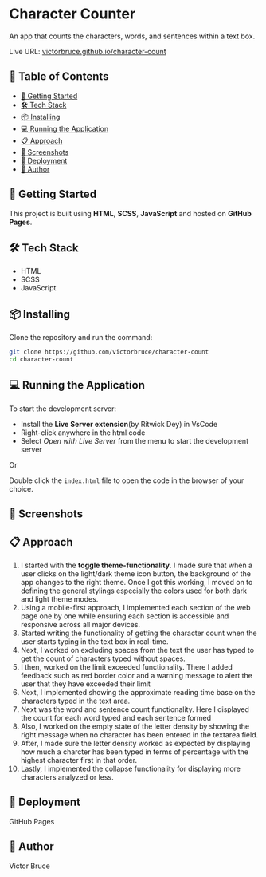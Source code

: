# Character Counter

An app that counts the characters, words, and sentences within a text box.

Live URL: [victorbruce.github.io/character-count](https://victorbruce.github.io/character-count)

## 📌 Table of Contents

- [🚀 Getting Started](#-getting-started)
- [🛠️ Tech Stack](#-tech-stack)
- [📦 Installing](#-installing)
- [💻 Running the Application](#-running-the-application)
- [📋 Approach](#-approach)
- [📸 Screenshots](#-screenshots)
- [🚀 Deployment](#-deployment)
- [👤 Author](#-author)

## 🚀 Getting Started

This project is built using **HTML**, **SCSS**, **JavaScript** and hosted on **GitHub Pages**.

## 🛠️ Tech Stack

- HTML
- SCSS
- JavaScript

## 📦 Installing

Clone the repository and run the command:

```sh
git clone https://github.com/victorbruce/character-count
cd character-count
```

## 💻 Running the Application

To start the development server:

- Install the **Live Server extension**(by Ritwick Dey) in VsCode
- Right-click anywhere in the html code
- Select _Open with Live Server_ from the menu to start the development server

Or

Double click the `index.html` file to open the code in the browser of your choice.

## 📸 Screenshots

## 📋 Approach

1. I started with the **toggle theme-functionality**. I made sure that when a user clicks on the light/dark theme icon button, the background of the app changes to the right theme. Once I got this working, I moved on to defining the general stylings especially the colors used for both dark and light theme modes.
2. Using a mobile-first approach, I implemented each section of the web page one by one while ensuring each section is accessible and responsive across all major devices.
3. Started writing the functionality of getting the character count when the user starts typing in the text box in real-time.
4. Next, I worked on excluding spaces from the text the user has typed to get the count of characters typed without spaces.
5. I then, worked on the limit exceeded functionality. There I added feedback such as red border color and a warning message to alert the user that they have exceeded their limit
6. Next, I implemented showing the approximate reading time base on the characters typed in the text area.
7. Next was the word and sentence count functionality. Here I displayed the count for each word typed and each sentence formed
8. Also, I worked on the empty state of the letter density by showing the right message when no character has been entered in the textarea field.
9. After, I made sure the letter density worked as expected by displaying how much a charcter has been typed in terms of percentage with the highest character first in that order.
10. Lastly, I implemented the collapse functionality for displaying more characters analyzed or less.

## 🚀 Deployment

GitHub Pages

## 👤 Author

Victor Bruce
